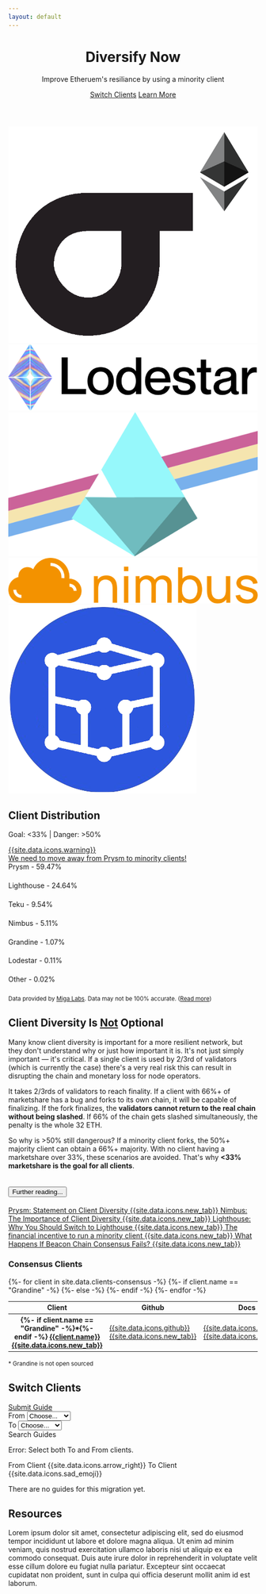 ```yaml
---
layout: default
---
```



<header class="pb-md-3 pb-lg-5">
 <div class="px-4 py-5 my-5 text-center">
    <h1 class="display-1 fw-bold mt-5">Diversify Now</h1>
    <div class="col-lg-7 mx-auto">
      <p class="h4 fw-normal mb-4">Improve Etheruem's resiliance by using a minority client</p>
      <a href="#switch" class="btn btn-dark btn-lg px-4 m-1">Switch Clients</a>
      <a href="#why" class="btn btn-outline-dark btn-lg px-4 m-1">Learn More</a>
    </div>
  </div>
</header>

<!-- Logos -->
<section class="bg-light">
  <div class="container my-5">
    <div class="row text-center">
      <div class="col text-center">
        <img src="/assets/img/clients/lighthouse-logo.png" alt="" class="my-2 client-logos">
      </div>
      <div class="col text-center">
        <img src="/assets/img/clients/lodestar-logo-text.png" alt="" class="my-2 client-logos">
      </div>
      <div class="col text-center">
        <img src="/assets/img/clients/prysm-logo.png" alt="" class="my-2 client-logos">
      </div>
      <div class="col text-center">
        <img src="/assets/img/clients/nimbus-logo-text.png" alt="" class="my-2 client-logos">
      </div>
      <div class="col text-center">
        <img src="/assets/img/clients/teku-logo.png" alt="" class="my-2 client-logos">
      </div>
    </div>
  </div>
</section>

<!-- Client Distribution -->
<section id="distribution" class="">
  <div class="container py-5 my-5">
    <h2 class="h1 fw-bold mb-3 text-center">Client Distribution</h2>
    <div class="row justify-content-center">
      <div class="col col-lg-6 col-md-8 text-center">
        <p class="lead">Goal: &#60;33% <span class="mx-2">|</span> Danger: &#62;50%</p>
        <a id="marketshatWarning" href="#why" class="text-decoration-none d-none">
          <div class="alert alert-danger d-flex align-items-center" role="alert">
            {{site.data.icons.warning}}
            <div>We need to move away from <span id="dangerClients">Prysm</span> to minority clients!</div>
          </div>
        </a>
      </div>
    </div>
    <div class="row justify-content-center">
      <div id="distributionBars" class="col col-lg-6 col-md-8">
        <div class="my-2">
          <label id="prysmLabel" class="form-label my-0 py-0 fw-bold">Prysm - <span id="prysmText">59.47%</span></label>
          <div class="progress position-relative" style="height: 1.3rem;">
            <div id="prysmProgress" class="progress-bar position-absolute bg-danger" role="progressbar" style="width: 59.47%; height: 1.25rem;" aria-valuenow="59.47" aria-valuemin="0" aria-valuemax="100"></div>
            <div class="progress-bar bg-trans clientshare-success" role="progressbar" style="width: 33%; height: 1.25rem"></div>
            <div class="progress-bar bg-trans clientshare-warning" role="progressbar" style="width: 17%; height: 1.25rem"></div>
            <div class="progress-bar bg-trans clientshare-danger" role="progressbar" style="width: 50%; height: 1.25rem"></div>
          </div>
        </div>
        <div class="my-2">
          <label id="lighthouseLabel" class="form-label my-0 py-0">Lighthouse - <span id="lighthouseText">24.64%</span></label>
          <div class="progress position-relative" style="height: 1.3rem;">
            <div id="lighthouseProgress" class="progress-bar position-absolute bg-success" role="progressbar" style="width: 24.64%; height: 1.25rem;" aria-valuenow="24.64" aria-valuemin="0" aria-valuemax="100"></div>
            <div class="progress-bar bg-trans clientshare-success" role="progressbar" style="width: 33%; height: 1.25rem"></div>
            <div class="progress-bar bg-trans clientshare-warning" role="progressbar" style="width: 17%; height: 1.25rem"></div>
            <div class="progress-bar bg-trans clientshare-danger" role="progressbar" style="width: 50%; height: 1.25rem"></div>
          </div>
        </div>
        <div class="my-2">
          <label id="tekuLabel" class="form-label my-0 py-0">Teku - <span id="tekuText">9.54%</span></label>
          <div class="progress position-relative" style="height: 1.3rem;">
            <div id="tekuProgress" class="progress-bar position-absolute bg-success" role="progressbar" style="width: 9.54%; height: 1.25rem;" aria-valuenow="9.54" aria-valuemin="0" aria-valuemax="100"></div>
            <div class="progress-bar bg-trans clientshare-success" role="progressbar" style="width: 33%; height: 1.25rem"></div>
            <div class="progress-bar bg-trans clientshare-warning" role="progressbar" style="width: 17%; height: 1.25rem"></div>
            <div class="progress-bar bg-trans clientshare-danger" role="progressbar" style="width: 50%; height: 1.25rem"></div>
          </div>
        </div>
        <div class="my-2">
          <label id="nimbusLabel" class="form-label my-0 py-0">Nimbus - <span id="nimbusText">5.11%</span></label>
          <div class="progress position-relative" style="height: 1.3rem;">
            <div id="nimbusProgress" class="progress-bar position-absolute bg-success" role="progressbar" style="width: 5.11%; height: 1.25rem;" aria-valuenow="5.11" aria-valuemin="0" aria-valuemax="100"></div>
            <div class="progress-bar bg-trans clientshare-success" role="progressbar" style="width: 33%; height: 1.25rem"></div>
            <div class="progress-bar bg-trans clientshare-warning" role="progressbar" style="width: 17%; height: 1.25rem"></div>
            <div class="progress-bar bg-trans clientshare-danger" role="progressbar" style="width: 50%; height: 1.25rem"></div>
          </div>
        </div>
        <div class="my-2">
          <label id="grandineLabel" class="form-label my-0 py-0">Grandine - <span id="grandineText">1.07%</span></label>
          <div class="progress position-relative" style="height: 1.3rem;">
            <div id="Progress" class="progress-bar position-absolute bg-success" role="progressbar" style="width: 1.07%; height: 1.25rem;" aria-valuenow="1.07" aria-valuemin="0" aria-valuemax="100"></div>
            <div class="progress-bar bg-trans clientshare-success" role="progressbar" style="width: 33%; height: 1.25rem"></div>
            <div class="progress-bar bg-trans clientshare-warning" role="progressbar" style="width: 17%; height: 1.25rem"></div>
            <div class="progress-bar bg-trans clientshare-danger" role="progressbar" style="width: 50%; height: 1.25rem"></div>
          </div>
        </div>
        <div class="my-2">
          <label id="lodestarLabel" class="form-label my-0 py-0">Lodestar - <span id="lodestarText">0.11%</span></label>
          <div class="progress position-relative" style="height: 1.3rem;">
            <div id="lodestarProgress" class="progress-bar position-absolute bg-success" role="progressbar" style="width: 0.11%; height: 1.25rem;" aria-valuenow="0.11" aria-valuemin="0" aria-valuemax="100"></div>
            <div class="progress-bar bg-trans clientshare-success" role="progressbar" style="width: 33%; height: 1.25rem"></div>
            <div class="progress-bar bg-trans clientshare-warning" role="progressbar" style="width: 17%; height: 1.25rem"></div>
            <div class="progress-bar bg-trans clientshare-danger" role="progressbar" style="width: 50%; height: 1.25rem"></div>
          </div>
        </div>
        <div class="my-2">
          <label id="otherLabel" class="form-label my-0 py-0">Other - <span id="otherText">0.02%</span></label>
          <div class="progress position-relative" style="height: 1.3rem;">
            <div id="otherProgress" class="progress-bar position-absolute bg-success" role="progressbar" style="width: 0.02%; height: 1.25rem;" aria-valuenow="0.02" aria-valuemin="0" aria-valuemax="100"></div>
            <div class="progress-bar bg-trans clientshare-success" role="progressbar" style="width: 33%; height: 1.25rem"></div>
            <div class="progress-bar bg-trans clientshare-warning" role="progressbar" style="width: 17%; height: 1.25rem"></div>
            <div class="progress-bar bg-trans clientshare-danger" role="progressbar" style="width: 50%; height: 1.25rem"></div>
          </div>
        </div>
      </div>
    </div>
    <div class="text-center">
      <small>
        Data provided by <a href="https://migalabs.es/api-documentation" target="_blank">Miga Labs</a>. 
        Data may not be 100% accurate. 
        (<a href="/client-fingerprinting">Read more</a>)
      </small>
    </div>
  </div>
</section>


<!-- Why Client Diversity -->
<section id="why" class="bg-light">
  <div class="container py-5 my-5">
    <h2 class="h1 fw-bold mb-3 text-center">Client Diversity Is <u>Not</u> Optional</h2>
    <div class="text-center">
    </div>
    <div class="row justify-content-center">
      <div class="col col-lg-10">
        <p>Many know client diversity is important for a more resilient network, but they don't understand why or just how important it is. It's not just simply important &#8212; <span class="fw-bold fst-italic">it's critical</span>. If a single client is used by 2/3rd of validators <span id="has66majority" class="d-none text-danger fw-bold text-decoration-underline">(which is currently the case) </span>there's a very real risk this can result in disrupting the chain and monetary loss for node operators.</p>
        <p>It takes 2/3rds of validators to reach finality. If a client with 66%+ of marketshare has a bug and forks to its own chain, it will be capable of finalizing. If the fork finalizes, the <strong>validators cannot return to the real chain without being slashed</strong><!--  or exiting and watching their funds drain while in queue -->. If 66% of the chain gets slashed simultaneously, the penalty is the whole 32 ETH.</p>
        <p>So why is >50% still dangerous? If a minority client forks, the 50%+ majority client can obtain a 66%+ majority. With no client having a marketshare over 33%, these scenarios are avoided. That's why <strong>&#60;33% marketshare is the goal for all clients</strong>.</p>
      </div>
    </div>
    <div class="row justify-content-center">
      <div class="col col-lg-6 col-md-8 text-center">
        <div class="accordion" id="furtherReading">
          <div class="accordion-item">
            <h2 class="accordion-header" id="furtherReadingHeader">
              <button class="accordion-button collapsed" type="button" data-bs-toggle="collapse" data-bs-target="#collapseFurtherReading" aria-expanded="false" aria-controls="collapseFurtherReading">
                Further reading...
              </button>
            </h2>
            <div id="collapseFurtherReading" class="accordion-collapse collapse" aria-labelledby="furtherReadingHeader" data-bs-parent="#furtherReading">
              <div class="accordion-body text-start">
                <a class="d-block my-2 link-dark text-capitalize" target="_blank"
                    href="https://medium.com/prysmatic-labs/prysmatic-labs-statement-on-client-diversity-c0e3c2f05671">
                    Prysm: Statement on Client Diversity {{site.data.icons.new_tab}}
                </a>
                <a class="d-block my-2 link-dark text-capitalize" target="_blank"
                    href="https://our.status.im/the-importance-of-client-diversity/">
                    Nimbus: The Importance of Client Diversity {{site.data.icons.new_tab}}
                </a>
                <a class="d-block my-2 link-dark text-capitalize" target="_blank"
                    href="https://lighthouse.sigmaprime.io/switch-to-lighthouse.html">
                    Lighthouse: Why You Should Switch to Lighthouse {{site.data.icons.new_tab}}
                </a>
                <a class="d-block my-2 link-dark text-capitalize" target="_blank"
                    href="https://www.reddit.com/r/ethstaker/comments/ptm04i/the_financial_incentive_to_run_a_minority_client/">
                    The financial incentive to run a minority client {{site.data.icons.new_tab}}
                </a>
                <a class="d-block my-2 link-dark text-capitalize" target="_blank"
                    href="https://www.symphonious.net/2021/09/23/what-happens-if-beacon-chain-consensus-fails/">
                    What Happens If Beacon Chain Consensus Fails? {{site.data.icons.new_tab}}
                </a>
              </div>
            </div>
          </div>
        </div>
      </div>
    </div>
  </div>
</section>

<!-- Consensus Clients -->
<section id="clients" class="">
  <div class="container py-5 my-5">
    <h3 class="h1 fw-bold mb-3 text-center">Consensus Clients</h3>
    <div class="row justify-content-center mt-4">
      <div class="col col-lg-8 col-md-10">
        <div class="table-responsive">
          <table class="table table-bordered">
            <thead class="table-light">
              <tr>
                <th scope="col" style="min-width: 8rem;">Client</th>
                <th scope="col">Github</th>
                <th scope="col" style="min-width: 3.8rem;">Docs</th>
                <th scope="col">Discord</th>
                <th scope="col">Support</th>
              </tr>
            </thead>
            <tbody>
              {%- for client in site.data.clients-consensus -%}
                <tr>
                  <th scope="row">
                    {%- if client.name == "Grandine" -%}*{%- endif -%}
                    <a href="{{client.link}}" class="link-dark" target="_blank">
                      {{client.name}}
                      {{site.data.icons.new_tab}}
                    </a>
                  </th>
                  <td>
                    <a href="{{client.github}}" class="text-decoration-none link-dark" target="_blank">
                      {{site.data.icons.github}}
                      {{site.data.icons.new_tab}}
                    </a>
                  </td>
                  <td>
                    <a href="{{client.docs}}" class="text-decoration-none link-dark" target="_blank">
                      {{site.data.icons.docs}}
                      {{site.data.icons.new_tab}}
                    </a>
                  </td>
                  {%- if client.name == "Grandine" -%}
                    <td>(none)</td>
                  {%- else -%}
                    <td>
                      <a href="{{client.discord}}" class="text-decoration-none link-dark" target="_blank">
                        {{site.data.icons.discord}}
                        {{site.data.icons.new_tab}}
                      </a>
                    </td>
                  {%- endif -%}
                  <td>{{client.support}}</td>
                </tr>
              {%- endfor -%}
            </tbody>
          </table>
        </div>
        <div class="text-center">
          <small>* Grandine is not open sourced</small>
        </div>
      </div>
    </div>
  </div>
</section>

<!-- Switch Clients -->
<section id="switch" class="bg-light">
  <div class="container py-5 my-5">
    <h2 class="h1 fw-bold mb-3 text-center">Switch Clients</h2>
    <div class="text-center mb-4">
      <a href="/" class="btn btn-outline-dark btn-sm px-4 m-1">Submit Guide</a>
    </div>
    <div class="row justify-content-center">
      <div class="col col-lg-6 col-md-8">
        <div class="input-group mb-3">
          <label class="input-group-text" for="fromSelect">From</label>
          <select class="form-select" id="fromSelect" onchange="preventDoubleClientSelect(this)">
            <!-- <option selected>Choose...</option> -->
            <option value="none" selected disabled hidden>Choose...</option>
            <option value="lighthouse">Lighthouse</option>
            <option value="lodestar">Lodestar</option>
            <option value="nimbus">Nimbus</option>
            <option value="prysm">Prysm</option>
            <option value="teku">Teku</option>
            <option value="grandine">Grandine</option>
          </select>
        </div>
      </div>
    </div>
    <div class="row justify-content-center">
      <div class="col col-lg-6 col-md-8">
        <div class="input-group mb-3">
          <label class="input-group-text" for="toSelect">To</label>
          <select class="form-select" id="toSelect" onchange="preventDoubleClientSelect(this)">
            <!-- <option selected>Choose...</option> -->
            <option value="none" selected disabled hidden>Choose...</option>
            <option value="lighthouse">Lighthouse</option>
            <option value="lodestar">Lodestar</option>
            <option value="nimbus">Nimbus</option>
            <option value="prysm">Prysm</option>
            <option value="teku">Teku</option>
            <option value="grandine">Grandine</option>
          </select>
        </div>
      </div>
    </div>
    <div class="row justify-content-center">
      <div class="col col-lg-6 col-md-8">
        <div class="text-center">
          <a onclick="getGuides()" class="btn btn-dark btn-lg px-4 m-1">Search Guides</a>
        </div>
      </div>
    </div>
    <div class="row justify-content-center">
      <div class="col col-lg-8 col-md-10">
        <div id="error" class="text-center mt-4 d-none">
          <p class="my-2 text-danger fw-bold">Error: Select both To and From clients.</p>
        </div>
        <div id="migrationPath" class="text-center my-4 d-none">
          <span class="d-block text-muted">
            <span id="fromClient">From Client</span>
            <span class="mx-2">{{site.data.icons.arrow_right}}</span>
            <span id="toClient">To Client</span>
          </span>
        </div>
        <div id="noGuides" class="text-center mt-4 d-none">
          {{site.data.icons.sad_emoji}}
          <p class="my-2">There are no guides for this migration yet.</p>
          <!-- <a href="/" class="btn btn-primary btn-sm px-4 m-1">Submit one for a bounty!</a> -->
        </div>
        <div id="guideList" class="text-center mt-4 d-none">
          <!-- <p class="text-center">
            {{site.data.icons.docs}}
            <a href="">Prysm to Nimbus migration guide, by Paul Harris</a>
            {{site.data.icons.new_tab}}
          </p> -->
        </div>
      </div>
    </div>
  </div>
</section>

<!-- Resources -->
<section id="resources" class="">
  <div class="container py-5 my-5">
    <h2 class="h1 fw-bold mb-3 text-center">Resources</h2>
    <div class="row justify-content-center">
      <p>Lorem ipsum dolor sit amet, consectetur adipiscing elit, sed do eiusmod tempor incididunt ut labore et dolore magna aliqua. Ut enim ad minim veniam, quis nostrud exercitation ullamco laboris nisi ut aliquip ex ea commodo consequat. Duis aute irure dolor in reprehenderit in voluptate velit esse cillum dolore eu fugiat nulla pariatur. Excepteur sint occaecat cupidatat non proident, sunt in culpa qui officia deserunt mollit anim id est laborum.</p>
    </div>
  </div>
</section>





